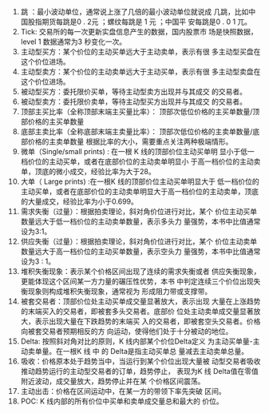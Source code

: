 1. 跳 ：最小波动单位，通常说上涨了几倍的最小波动单位就说成 几跳，比如中国股指期货每跳是0 . 2元 ；螺纹每跳是 1 元 ；中国平 安每跳是0 . 0 1 兀。 
2. Tick: 交易所的每一次更新实盘信息产生的数据，国内股票市 场是快照数据，level 1 数据通常为3 秒变化一次。 
3. 主动型买方：某个价位的主动买单远大于主动卖单，表示有很 多主动型买盘在这个价位进场。 
4. 主动型卖方：某个价位的主动卖单远大于主动买单，表示有很 多主动型卖盘在这个价位进场。 
5. 被动型买方：委托限价买单，等待主动型卖方出现并与其成交 的交易者。 
6. 被动型卖方：委托限价卖单，等待主动型买方出现并与其成交 的交易者。 
7. 顶部主买比率（全称顶部末端主买量比率）： 顶部次低位价格的主买单数量/顶部价格的主买单数量 
8. 底部主卖比率（全称底部末端主卖量比率）： 顶部次低位价格的主卖单数量/底部价格的主卖单数量 根据比率的大小，需要重点关注两种极端情形。 
9. 微单（Single/small prints) : 在一根 K 线的顶部价位主动买单明 显小于低一档价位的主动买单，或者在底部价位的主动卖单明显小 于高一档价位的主动卖单，顶底的微小成交，经验比率为大于28。 
10. 大单（ Large prints) :在一根K 线的顶部价位主动买单明显大于 低一档价位的主动买单，或者在底部价位的主动卖单明显大于高一档价位的主动卖单，顶底的大量成交，经验比率为小于0.699。 
11. 需求失衡（过量）：根据拍卖理论，斜对角价位进行对比，某个 价位主动买单数量远大于低一档价位的主动卖单数量，表示多头力 量强势，本书中比值通常设为3:1。 
12. 供应失衡（过量）：根据拍卖理论，斜对角价位进行对比，某个 价位主动卖单数量远大于高一档价位的主动买单数量，表示空头力 量强势，本书中比值通常设为3 : 1。 
13. 堆积失衡现象：表示某个价格区间出现了连续的需求失衡或者 供应失衡现象，更能体现这个区间某一方力量的碾压性优势，本书 中判定连续三个价位出现失衡现象则构成堆积失衡现象，通常视为 形成阻力带或支撑带。 
14. 被套交易者：顶部价位处主动买单成交量显著放大，表示出现 大量在上涨趋势的末端买入的交易者，即被套多头交易者。底部价 位处主动卖单成交量显著放大，表示出现大量在下跌趋势的末端买 入的交易者，即被套空头交易者。价格向被套交易者预期相反的方 向运动，使得他们处于十分被动的地位。 
15. Delta: 按照斜对角对比的原则，K 线内部某个价位Delta定义 为主动买单量-主动卖单量。在一根K 线 中 的 Delta是指主动买单总 量减去主动卖单总量。 
16. 吸收：价格原本处于趋势当中，当运行到某个价位出现大量被 动型交易者吸收推动趋势运行的主动型交易者的订单，趋势停止， 表现为K 线 Delta值在零值附近波动，成交量放大，趋势停止并在某 个价格区间震荡。 
17. 主动出击：价格在区间运动中，在某一方的带领下率先突破 区间。 
18. POC: K 线内部的所有价位中买单和卖单成交量总和最大的 价位。